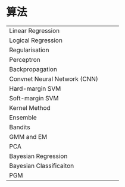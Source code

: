 # 算法





|                              |      |      |      |
| ---------------------------- | ---- | ---- | ---- |
| Linear Regression            |      |      |      |
| Logical Regression           |      |      |      |
| Regularisation               |      |      |      |
| Perceptron                   |      |      |      |
| Backpropagation              |      |      |      |
| Convnet Neural Network (CNN) |      |      |      |
| Hard-margin SVM              |      |      |      |
| Soft-margin SVM              |      |      |      |
| Kernel Method                |      |      |      |
| Ensemble                     |      |      |      |
| Bandits                      |      |      |      |
| GMM and EM                   |      |      |      |
| PCA                          |      |      |      |
| Bayesian Regression          |      |      |      |
| Bayesian Classificaiton      |      |      |      |
| PGM                          |      |      |      |

